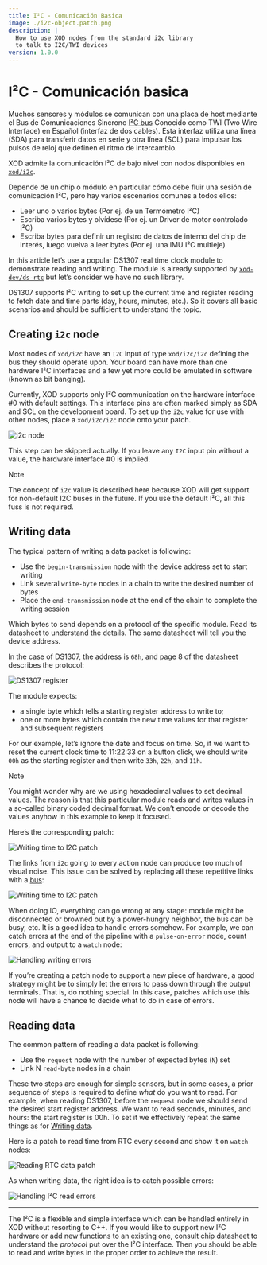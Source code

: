 ```yaml
---
title: I²C - Comunicación Basica
image: ./i2c-object.patch.png
description: |
  How to use XOD nodes from the standard i2c library
  to talk to I2C/TWI devices
version: 1.0.0
---
```


# I²C - Comunicación basica

Muchos sensores y módulos se comunican con una placa de host mediante el Bus de Comunicaciones Sincrono [I²C bus](https://en.wikipedia.org/wiki/I%C2%B2C) Conocido como TWI (Two Wire Interface) en Español (interfaz de dos cables). Esta interfaz utiliza una línea (SDA) para transferir datos en serie y otra línea (SCL) para impulsar los pulsos de reloj que definen el ritmo de intercambio.

XOD admite la comunicación I²C de bajo nivel con nodos disponibles en [`xod/i2c`](https://xod.io/libs/xod/i2c/).

Depende de un chip o módulo en particular cómo debe fluir una sesión de comunicación I²C, pero hay varios escenarios comunes a todos ellos:

- Leer uno o varios bytes (Por ej. de un Termómetro I²C)
- Escriba varios bytes y olvídese (Por ej. un Driver de motor controlado I²C) 
- Escriba bytes para definir un registro de datos de interno del chip de interés, luego vuelva a leer bytes (Por ej. una IMU I²C multieje)

In this article let’s use a popular DS1307 real time clock module to demonstrate reading and writing. The module is already supported by [`xod-dev/ds-rtc`](https://xod.io/libs/xod-dev/ds-rtc/) but let’s consider we have no such library.

DS1307 supports I²C writing to set up the current time and register reading to fetch date and time parts (day, hours, minutes, etc.). So it covers all basic scenarios and should be sufficient to understand the topic.

## Creating `i2c` node

Most nodes of `xod/i2c` have an `I2C` input of type `xod/i2c/i2c` defining the bus they should operate upon. Your board can have more than one hardware I²C interfaces and a few yet more could be emulated in software (known as bit banging).

Currently, XOD supports only I²C communication on the hardware interface #0 with default settings. This interface pins are often marked simply as SDA and SCL on the development board. To set up the `i2c` value for use with other nodes, place a `xod/i2c/i2c` node onto your patch.

![i2c node](./i2c-object.patch.png)

This step can be skipped actually. If you leave any `I2C` input pin without a value, the hardware interface #0 is implied.

<div class="ui segment note">
<span class="ui ribbon label">Note</span>

The concept of `i2c` value is described here because XOD will get support for non-default I2C buses in the future. If you use the default I²C, all this fuss is not required.

</div>

## Writing data

The typical pattern of writing a data packet is following:

- Use the `begin-transmission` node with the device address set to start writing
- Link several `write-byte` nodes in a chain to write the desired number of bytes
- Place the `end-transmission` node at the end of the chain to complete the writing session

Which bytes to send depends on a protocol of the specific module. Read its datasheet to understand the details. The same datasheet will tell you the device address.

In the case of DS1307, the address is `68h`, and page 8 of the [datasheet](https://datasheets.maximintegrated.com/en/ds/DS1307.pdf) describes the protocol:

![DS1307 register](./ds1307-registers.png)

The module expects:

- a single byte which tells a starting register address to write to;
- one or more bytes which contain the new time values for that register and subsequent registers

For our example, let’s ignore the date and focus on time. So, if we want to reset the current clock time to 11:22:33 on a button click, we should write `00h` as the starting register and then write `33h`, `22h`, and `11h`.

<div class="ui segment note">
<span class="ui ribbon label">Note</span>

You might wonder why are we using hexadecimal values to set decimal values. The reason is that this particular module reads and writes values in a so-called binary coded decimal format. We don’t encode or decode the values anyhow in this example to keep it focused.

</div>

Here’s the corresponding patch:

![Writing time to I2C patch](./write-rtc-no-buses.patch.png)

The links from `i2c` going to every action node can produce too much of visual noise. This issue can be solved by replacing all these repetitive links with a [bus](../buses/):

![Writing time to I2C patch](./write-rtc.patch.png)

When doing IO, everything can go wrong at any stage: module might be disconnected or browned out by a power-hungry neighbor, the bus can be busy, etc. It is a good idea to handle errors somehow. For example, we can catch errors at the end of the pipeline with a `pulse-on-error` node, count errors, and output to a `watch` node:

![Handling writing errors](./write-rtc-err.patch.png)

If you’re creating a patch node to support a new piece of hardware, a good strategy might be to simply let the errors to pass down through the output terminals. That is, do nothing special. In this case, patches which use this node will have a chance to decide what to do in case of errors.

## Reading data

The common pattern of reading a data packet is following:

- Use the `request` node with the number of expected bytes (`N`) set
- Link N `read-byte` nodes in a chain

These two steps are enough for simple sensors, but in some cases, a prior sequence of steps is required to define _what_ do you want to read. For example, when reading DS1307, before the `request` node we should send the desired start register address. We want to read seconds, minutes, and hours: the start register is 00h. To set it we effectively repeat the same things as for [Writing data](#writing-data).

Here is a patch to read time from RTC every second and show it on `watch` nodes:

![Reading RTC data patch](./read-rtc.patch.png)

As when writing data, the right idea is to catch possible errors:

![Handling I²C read errors](./read-rtc-err.patch.png)

---

The I²C is a flexible and simple interface which can be handled entirely in XOD without resorting to C++. If you would like to support new I²C hardware or add new functions to an existing one, consult chip datasheet to understand the _protocol_ put over the I²C interface. Then you should be able to read and write bytes in the proper order to achieve the result.

